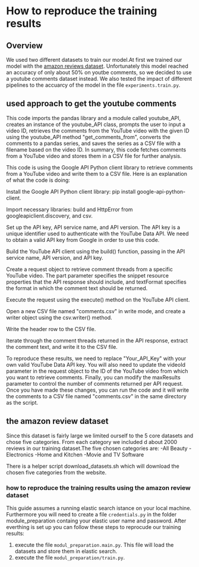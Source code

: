 # How to reproduce the training results 

## Overview 
We used two different datasets to train our model.At first we trained our model with the [amazon reviews dataset](https://nijianmo.github.io/amazon/index.html). Unfortunately this model reached an accuracy of only about 50% on youtbe comments, so we decided to use a youtube comments dataset instead.
We also tested the impact of different pipelines to the accuarcy of the model in the file `experiments.train.py`. 

## used approach to get the youtube comments
This code imports the pandas library and a module called youtube_API, creates an instance of the youtube_API class, prompts the user to input a video ID, retrieves the comments from the YouTube video with the given ID using the youtube_API method "get_comments_from", converts the comments to a pandas series, and saves the series as a CSV file with a filename based on the video ID. In summary, this code fetches comments from a YouTube video and stores them in a CSV file for further analysis.

This code is using the Google API Python client library to retrieve comments from a YouTube video and write them to a CSV file. Here is an explanation of what the code is doing:

Install the Google API Python client library: pip install google-api-python-client.

Import necessary libraries: build and HttpError from googleapiclient.discovery, and csv.

Set up the API key, API service name, and API version. The API key is a unique identifier used to authenticate with the YouTube Data API. We need to obtain a valid API key from Google in order to use this code.

Build the YouTube API client using the build() function, passing in the API service name, API version, and API key.

Create a request object to retrieve comment threads from a specific YouTube video. The part parameter specifies the snippet resource properties that the API response should include, and textFormat specifies the format in which the comment text should be returned.

Execute the request using the execute() method on the YouTube API client.

Open a new CSV file named "comments.csv" in write mode, and create a writer object using the csv.writer() method.

Write the header row to the CSV file.

Iterate through the comment threads returned in the API response, extract the comment text, and write it to the CSV file.

To reproduce these results, we need to replace "Your_API_Key" with your own valid YouTube Data API key. You will also need to update the videoId parameter in the request object to the ID of the YouTube video from which you want to retrieve comments. Finally, you can modify the maxResults parameter to control the number of comments returned per API request. Once you have made these changes, you can run the code and it will write the comments to a CSV file named "comments.csv" in the same directory as the script.



## the amazon review dataset 
Since this dataset is fairly large we limited ourself to the 5 core datasets and chose five categories. From each category we included d about 2000 reviews 
in our training dataset.The five chosen categories are:
-All Beauty
-Electronics
-Home and Kitchen
-Movie and TV Software

There is a helper script download_datasets.sh which will download the chosen five categories from the website. 
### how to reproduce the training results using the amazon review dataset
This guide assumes a running elastic search istance on your local machine. Furthermore you will need to create a file `credentials.py` in the folder module_preparation containg your elastic user name and password.
After everthing is set up you can follow these steps to reprocude our training results:
1) execute the file `modul_preparation.main.py`. This file will load the datasets and store them in elastic search.
2) execute the file `modul_preparation/train.py`. 
